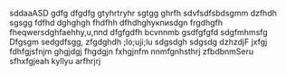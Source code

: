 sddaaASD
gdfg
dfgdfg
gtyhrtryhr
sgtgg
ghrfh
sdvfsdfsbdsgmm
dzfhdh
sgsgg
fdfhd
dghghgh
fhdfhh
dfhdhghукпиsdgn
frgdhgfh
fheqwersdghfaehhy,u,ппd
dfgfgdfh
bcvnnmb
gsdfgfgfd
sdgfmhmsfg
Dfgsgm
sedgdfsgg,
zfgdghdh
;lo;uji;lu
sdgsdgh
sdgsdg
dzhzdjF
jxfgj
fdhfgjsfnjm
ghgjdgj
fhgdgjn
fxhgjnfm
nnmfgnhsthrj
zfbdbnmSeru
sfhxfgjeah
kyllyu
arfhrjrj
